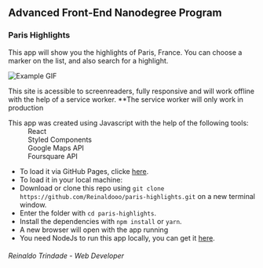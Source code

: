 ## Advanced Front-End Nanodegree Program
### Paris Highlights

This app will show you the highlights of Paris, France. You can choose a marker on the list, and also search for a highlight.

![Example GIF](/src/Example.gif)
<dd> </dd>
This site is acessible to screenreaders, fully responsive and will work offline with the help of a service worker.
**The service worker will only work in production
<dd> </dd>
<dl>
  <dt>This app was created using Javascript with the help of the following tools:</dt>
  <dd> </dd>
  <dd>React</dd>
  <dd>Styled Components</dd>
  <dd>Google Maps API</dd>
  <dd>Foursquare API</dd>
</dl>

* To load it via GitHub Pages, clicke [here](https://reinaldooo.github.io/paris-highlights/).
* To load it in your local machine:
* Download or clone this repo using `git clone https://github.com/Reinaldooo/paris-highlights.git` on a new terminal window.
* Enter the folder with `cd paris-highlights`.
* Install the dependencies with `npm install` or `yarn`.
* A new browser will open with the app running
* You need NodeJs to run this app locally, you can get it [here](https://nodejs.org/).

###### Reinaldo Trindade - Web Developer